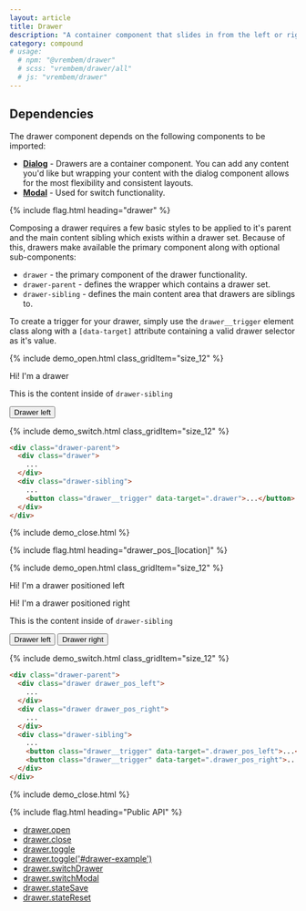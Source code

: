 ```yaml
---
layout: article
title: Drawer
description: "A container component that slides in from the left or right. It typically contains menus, search or other content for your app."
category: compound
# usage:
  # npm: "@vrembem/drawer"
  # scss: "vrembem/drawer/all"
  # js: "vrembem/drawer"
---
```


<div class="notice notice_type_caution size_8_lg">
  <h2 class="notice__title">Dependencies</h2>
  <div class="type">
    <p>The drawer component depends on the following components to be imported:</p>
    <ul>
      <li>
        <a href="/components/dialog"><strong>Dialog</strong></a> - Drawers are a container component. You can add any content you'd like but wrapping your content with the dialog component allows for the most flexibility and consistent layouts.
      </li>
      <li>
        <a href="/components/modal"><strong>Modal</strong></a> - Used for switch functionality.
      </li>
    </ul>
  </div>
</div>

{% include flag.html heading="drawer" %}

<div class="type size_8_lg" markdown="1">
Composing a drawer requires a few basic styles to be applied to it's parent and the main content sibling which exists within a drawer set. Because of this, drawers make available the primary component along with optional sub-components:

* `drawer` - the primary component of the drawer functionality.
* `drawer-parent` - defines the wrapper which contains a drawer set.
* `drawer-sibling` - defines the main content area that drawers are siblings to.

To create a trigger for your drawer, simply use the `drawer__trigger` element class along with a `[data-target]` attribute containing a valid drawer selector as it's value.
</div>

{% include demo_open.html class_gridItem="size_12" %}

<div class="drawer">

  <aside class="drawer__item drawer-demo-left">
    <div class="drawer__dialog dialog">
      <div class="dialog__body">
        <p>Hi! I'm a drawer</p>
      </div>
    </div>
  </aside>

  <div class="drawer__main box box_bordered type">
    <p>This is the content inside of <code>drawer-sibling</code></p>
    <div class="button-group">
      <button class="button button_color_primary drawer__trigger" data-target=".drawer-demo-left">
        Drawer left
      </button>
    </div>
  </div>

</div>

{% include demo_switch.html class_gridItem="size_12" %}

```html
<div class="drawer-parent">
  <div class="drawer">
    ...
  </div>
  <div class="drawer-sibling">
    ...
    <button class="drawer__trigger" data-target=".drawer">...</button>
  </div>
</div>
```

{% include demo_close.html %}

{% include flag.html heading="drawer_pos_[location]" %}

{% include demo_open.html class_gridItem="size_12" %}

<div class="drawer">

  <aside class="drawer__item drawer__item_pos_left drawer-demo-pos-left">
    <div class="drawer__dialog dialog">
      <div class="dialog__body">
        <p>Hi! I'm a drawer positioned left</p>
      </div>
    </div>
  </aside>

  <aside class="drawer__item drawer__item_pos_right drawer-demo-pos-right">
    <div class="drawer__dialog dialog">
      <div class="dialog__body">
        <p>Hi! I'm a drawer positioned right</p>
      </div>
    </div>
  </aside>

  <div class="drawer__main box box_bordered type">
    <p>This is the content inside of <code>drawer-sibling</code></p>
    <div class="button-group">
      <button class="button button_color_primary drawer__trigger" data-target=".drawer-demo-pos-left">
        Drawer left
      </button>
      <button class="button button_color_primary drawer__trigger" data-target=".drawer-demo-pos-right">
        Drawer right
      </button>
    </div>
  </div>

</div>

{% include demo_switch.html class_gridItem="size_12" %}

```html
<div class="drawer-parent">
  <div class="drawer drawer_pos_left">
    ...
  </div>
  <div class="drawer drawer_pos_right">
    ...
  </div>
  <div class="drawer-sibling">
    ...
    <button class="drawer__trigger" data-target=".drawer_pos_left">...</button>
    <button class="drawer__trigger" data-target=".drawer_pos_right">...</button>
  </div>
</div>
```

{% include demo_close.html %}



{% include flag.html heading="Public API" %}

<div class="type">
  <ul>
    <li>
      <a href="#" class="drawer--open">
        drawer.open
      </a>
    </li>
    <li>
      <a href="#" class="drawer--close">
        drawer.close
      </a>
    </li>
    <li>
      <a href="#" class="drawer--toggle">
        drawer.toggle
      </a>
    </li>
    <li>
      <a href="#" class="drawer--toggle-example">
        drawer.toggle('#drawer-example')
      </a>
    </li>
    <li>
      <a href="#" class="drawer--switch-drawer">
        drawer.switchDrawer
      </a>
    </li>
    <li>
      <a href="#" class="drawer--switch-modal">
        drawer.switchModal
      </a>
    </li>
    <li>
      <a href="#" class="drawer--save">
        drawer.stateSave
      </a>
    </li>
    <li>
      <a href="#" class="drawer--reset">
        drawer.stateReset
      </a>
    </li>
  </ul>
</div>
